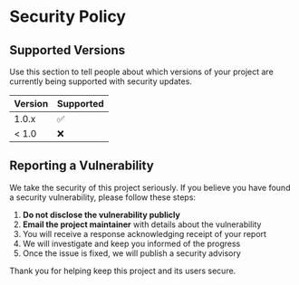 # Security Policy

## Supported Versions

Use this section to tell people about which versions of your project are
currently being supported with security updates.

| Version | Supported          |
| ------- | ------------------ |
| 1.0.x   | :white_check_mark: |
| < 1.0   | :x:                |

## Reporting a Vulnerability

We take the security of this project seriously. If you believe you have found a security vulnerability, please follow these steps:

1. **Do not disclose the vulnerability publicly**
2. **Email the project maintainer** with details about the vulnerability
3. You will receive a response acknowledging receipt of your report
4. We will investigate and keep you informed of the progress
5. Once the issue is fixed, we will publish a security advisory

Thank you for helping keep this project and its users secure.
